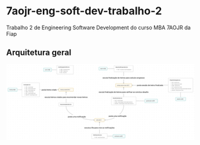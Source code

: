# 7aojr-eng-soft-dev-trabalho-2

Trabalho 2 de Engineering Software Development do curso MBA 7AOJR da Fiap

## Arquitetura geral
![Arquitetura geral](./docs/esquema%20geral%20do%20trabalho%202%20de%20engineering%20software.png)